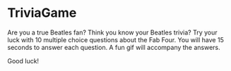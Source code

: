 # TriviaGame

Are you a true Beatles fan? Think you know your Beatles trivia? Try your luck with 10 multiple choice questions about the Fab Four. You will have 15 seconds to answer each question. A fun gif will accompany the answers.

Good luck!
